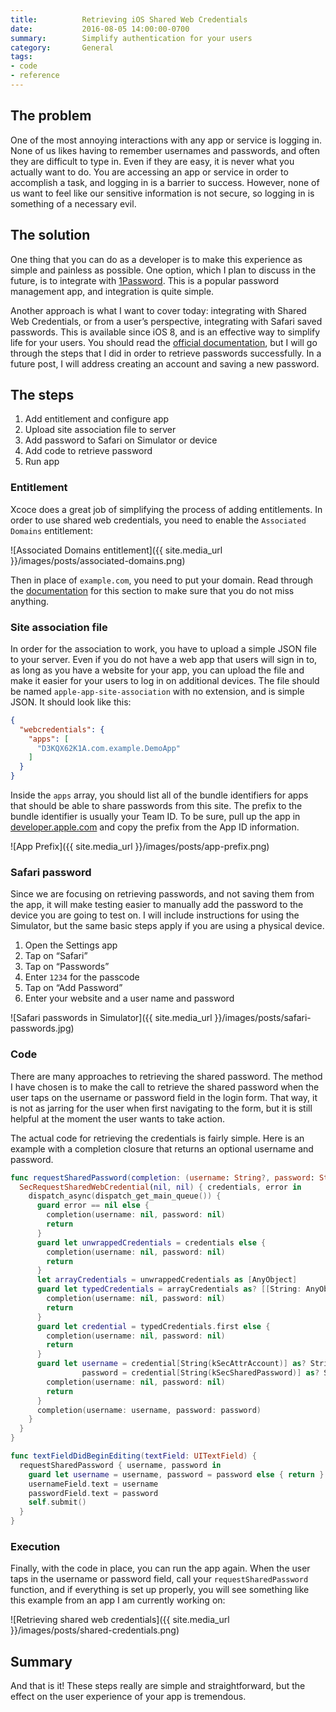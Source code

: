 ```yaml
---
title:          Retrieving iOS Shared Web Credentials
date:           2016-08-05 14:00:00-0700
summary:        Simplify authentication for your users
category:       General
tags:
- code
- reference
---
```


## The problem
One of the most annoying interactions with any app or service is logging in. None of us likes having to remember usernames and passwords, and often they are difficult to type in. Even if they are easy, it is never what you actually want to do. You are accessing an app or service in order to accomplish a task, and logging in is a barrier to success. However, none of us want to feel like our sensitive information is not secure, so logging in is something of a necessary evil.

## The solution
One thing that you can do as a developer is to make this experience as simple and painless as possible. One option, which I plan to discuss in the future, is to integrate with [1Password](https://1password.com/). This is a popular password management app, and integration is quite simple.

Another approach is what I want to cover today: integrating with Shared Web Credentials, or from a user’s perspective, integrating with Safari saved passwords. This is available since iOS 8, and is an effective way to simplify life for your users. You should read the [official documentation](https://developer.apple.com/library/ios/documentation/Security/Reference/SharedWebCredentialsRef/), but I will go through the steps that I did in order to retrieve passwords successfully. In a future post, I will address creating an account and saving a new password.

## The steps
1. Add entitlement and configure app
1. Upload site association file to server
1. Add password to Safari on Simulator or device
1. Add code to retrieve password
1. Run app


### Entitlement
Xcoce does a great job of simplifying the process of adding entitlements. In order to use shared web credentials, you need to enable the `Associated Domains` entitlement:

![Associated Domains entitlement]({{ site.media_url }}/images/posts/associated-domains.png)

Then in place of `example.com`, you need to put your domain. Read through the [documentation](https://developer.apple.com/library/ios/documentation/Security/Reference/SharedWebCredentialsRef/#//apple_ref/doc/uid/TP40014989-CH1-DontLinkElementID_5) for this section to make sure that you do not miss anything.


### Site association file
In order for the association to work, you have to upload a simple JSON file to your server. Even if you do not have a web app that users will sign in to, as long as you have a website for your app, you can upload the file and make it easier for your users to log in on additional devices. The file should be named `apple-app-site-association` with no extension, and is simple JSON. It should look like this:

```json
{
  "webcredentials": {
    "apps": [
      "D3KQX62K1A.com.example.DemoApp"
    ]
  }
}
```

Inside the `apps` array, you should list all of the bundle identifiers for apps that should be able to share passwords from this site. The prefix to the bundle identifier is usually your Team ID. To be sure, pull up the app in [developer.apple.com](https://developer.apple.com/account/ios/identifier/bundle) and copy the prefix from the App ID information.

![App Prefix]({{ site.media_url }}/images/posts/app-prefix.png)


### Safari password
Since we are focusing on retrieving passwords, and not saving them from the app, it will make testing easier to manually add the password to the device you are going to test on. I will include instructions for using the Simulator, but the same basic steps apply if you are using a physical device.

1. Open the Settings app
1. Tap on “Safari”
1. Tap on “Passwords”
1. Enter `1234` for the passcode
1. Tap on “Add Password”
1. Enter your website and a user name and password

![Safari passwords in Simulator]({{ site.media_url }}/images/posts/safari-passwords.jpg)


### Code
There are many approaches to retrieving the shared password. The method I have chosen is to make the call to retrieve the shared password when the user taps on the username or password field in the login form. That way, it is not as jarring for the user when first navigating to the form, but it is still helpful at the moment the user wants to take action.

The actual code for retrieving the credentials is fairly simple. Here is an example with a completion closure that returns an optional username and password.

```swift
func requestSharedPassword(completion: (username: String?, password: String?) -> ()) {
  SecRequestSharedWebCredential(nil, nil) { credentials, error in
    dispatch_async(dispatch_get_main_queue()) {
      guard error == nil else {
        completion(username: nil, password: nil)
        return
      }
      guard let unwrappedCredentials = credentials else {
        completion(username: nil, password: nil)
        return
      }
      let arrayCredentials = unwrappedCredentials as [AnyObject]
      guard let typedCredentials = arrayCredentials as? [[String: AnyObject]] else {
        completion(username: nil, password: nil)
        return
      }
      guard let credential = typedCredentials.first else {
        completion(username: nil, password: nil)
        return
      }
      guard let username = credential[String(kSecAttrAccount)] as? String,
                password = credential[String(kSecSharedPassword)] as? String else {
        completion(username: nil, password: nil)
        return
      }
      completion(username: username, password: password)
    }
  }
}

func textFieldDidBeginEditing(textField: UITextField) {
  requestSharedPassword { username, password in
    guard let username = username, password = password else { return }
    usernameField.text = username
    passwordField.text = password
    self.submit()
  }
}
```


### Execution
Finally, with the code in place, you can run the app again. When the user taps in the username or password field, call your `requestSharedPassword` function, and if everything is set up properly, you will see something like this example from an app I am currently working on:

![Retrieving shared web credentials]({{ site.media_url }}/images/posts/shared-credentials.png)


## Summary
And that is it! These steps really are simple and straightforward, but the effect on the user experience of your app is tremendous.
